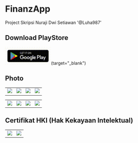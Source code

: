 # FinanzApp

Project Skripsi Nuraji Dwi Setiawan '@Luha987'

## Download PlayStore
[![Lihat Demo Aplikasi](./gambar/play-store.gif)](https://play.google.com/store/apps/details?id=com.nuraji.finanzapp)(target="_blank")

## Photo
<table>
  <td><img src='https://play-lh.googleusercontent.com/pBhZUW4OzYiP-21Ena-FelxsQRGNBoDCNjrBqY3eNUVv_r1u2ORa1iB49bFtGsWfeQ=w3240-h1000-rw'></td>
  <td><img src='https://play-lh.googleusercontent.com/2poCifd6uW723UEtS1Ql7LOxpGa5Hf7cR13zO__UVGRwDe92kssBfFhFqBBUwAhl0ys=w3240-h1000-rw'></td>
  <td><img src='https://play-lh.googleusercontent.com/m7KcszxaRwMVS9Ud-5xjxfzVg-0I16elgtndSTYTnDzHHRbGyn19iZZK6rBZ2az-A7g7=w3240-h1000-rw'></td>
  <td><img src='https://play-lh.googleusercontent.com/twAWczqvF9j7TsqS3fr71y3AiHhba0Bh43yKFwtneOT38LfYM3VCOrZKyx_4iR8mUrs=w3240-h1000-rw'></td>
</table>
<table>
  <td><img src='https://play-lh.googleusercontent.com/LL39NTSeNVVcXeoCTgxAnnBD4H2q3GMfoMUZvS6bqvhhntCWn1CrR7Me9fCdRuzJ0b0=w3240-h1000-rw'></td>
  <td><img src='https://play-lh.googleusercontent.com/e28DQswCi1rWcTB4DSVwd1ZfX4rPWGcasYMXv-Oey23sKA5WHxzBIboMdi3daeyBzg=w3240-h1000-rw'></td>
  <td><img src='https://play-lh.googleusercontent.com/vj4BiOMBQnQoHcF8EkRYEE4furPNX1ieiAaxpvCT7sqGSrGfvSpg58T-U84r5MwYVos=w3240-h1000-rw'></td>
  <td><img src='https://play-lh.googleusercontent.com/B690j652Bpfegki0xoGElI052rEZh0KYDguk5XE4iGd_lB_hrqKxH_qC5ydwYeRZLYk=w3240-h1000-rw'></td>
</table>

## Certifikat HKI (Hak Kekayaan Intelektual)
<table>
  <td><img src="https://terbarusaja29.wordpress.com/wp-content/uploads/2025/05/sertifikat_2025-05-07-nuraji_page-0001.jpg" width="500"></td>
  <td><img src="https://terbarusaja29.wordpress.com/wp-content/uploads/2025/05/sertifikat_2025-05-07-nuraji_page-0002.jpg" width="500"></td>
</table>


